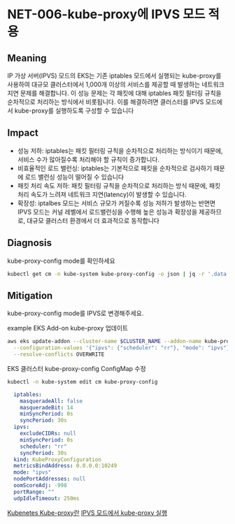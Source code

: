 # NET-006-kube-proxy에 IPVS 모드 적용

## Meaning
IP 가상 서버(IPVS) 모드의 EKS는 기존 iptables 모드에서 실행되는 kube-proxy를 사용하여 대규모 클러스터에서 1,000개 이상의 서비스를 제공할 때 발생하는 네트워크 지연 문제를 해결합니다. 이 성능 문제는 각 패킷에 대해 iptables 패킷 필터링 규칙을 순차적으로 처리하는 방식에서 비롯됩니다. 이를 해결하려면 클러스터를 IPVS 모드에서 kube-proxy를 실행하도록 구성할 수 있습니다

## Impact
- 성능 저하: iptables는 패킷 필터링 규칙을 순차적으로 처리하는 방식이기 때문에, 서비스 수가 많아질수록 처리해야 할 규칙이 증가합니다.
- 비효율적인 로드 밸런싱: iptables는 기본적으로 패킷을 순차적으로 검사하기 때문에 로드 밸런싱 성능이 떨어질 수 있습니다
- 패킷 처리 속도 저하: 패킷 필터링 규칙을 순차적으로 처리하는 방식 때문에, 패킷 처리 속도가 느려져 네트워크 지연(latency)이 발생할 수 있습니다.
- 확장성: iptalbes 모드는 서비스 규모가 커질수록 성능 저하가 발생하는 반면면 IPVS 모드는 커널 레벨에서 로드밸런싱을 수행해 높은 성능과 확장성을 제공하므로, 대규모 클러스터 환경에서 더 효과적으로 동작합니다

## Diagnosis
kube-proxy-config mode를 확인하세요
```bash
kubectl get cm -n kube-system kube-proxy-config -o json | jq -r '.data.config' | grep -E 'mode'
```

## Mitigation
kube-proxy-config mode를 IPVS로 변경해주세요.

example
EKS Add-on kube-proxy 업데이트
```bash
aws eks update-addon --cluster-name $CLUSTER_NAME --addon-name kube-proxy \
  --configuration-values '{"ipvs": {"scheduler": "rr"}, "mode": "ipvs"}' \
  --resolve-conflicts OVERWRITE
```
EKS 클러스터 kube-proxy-config ConfigMap 수정
```bash
kubectl -n kube-system edit cm kube-proxy-config
```
```yaml
  iptables:
    masqueradeAll: false
    masqueradeBit: 14
    minSyncPeriod: 0s
    syncPeriod: 30s
  ipvs:
    excludeCIDRs: null
    minSyncPeriod: 0s
    scheduler: "rr"
    syncPeriod: 30s
  kind: KubeProxyConfiguration
  metricsBindAddress: 0.0.0.0:10249
  mode: "ipvs"
  nodePortAddresses: null
  oomScoreAdj: -998
  portRange: ""
  udpIdleTimeout: 250ms
```

[Kubenetes Kube-proxy란](https://kubernetes.io/ko/docs/reference/command-line-tools-reference/kube-proxy/)
[IPVS 모드에서 kube-proxy 실행](https://docs.aws.amazon.com/ko_kr/eks/latest/best-practices/ipvs.html)
